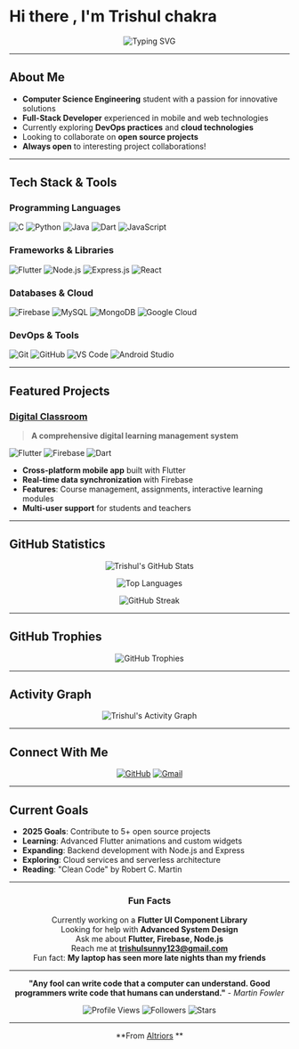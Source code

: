 # Hi there , I'm Trishul chakra

<div align="center">

![Typing SVG](https://readme-typing-svg.herokuapp.com?font=Fira+Code&pause=1000&color=36BCF7&width=435&lines=Third+Year+CSE+Student;Always+learning+new+things)

</div>

---

##  About Me

-  **Computer Science Engineering** student with a passion for innovative solutions
-  **Full-Stack Developer** experienced in mobile and web technologies
-  Currently exploring **DevOps practices** and **cloud technologies**
-  Looking to collaborate on **open source projects**
-  **Always open** to interesting project collaborations!

---

##  Tech Stack & Tools

### Programming Languages
![C](https://img.shields.io/badge/C-A8B9CC?style=for-the-badge&logo=c&logoColor=black)
![Python](https://img.shields.io/badge/Python-FFD43B?style=for-the-badge&logo=python&logoColor=blue)
![Java](https://img.shields.io/badge/Java-ED8B00?style=for-the-badge&logo=openjdk&logoColor=white)
![Dart](https://img.shields.io/badge/Dart-0175C2?style=for-the-badge&logo=dart&logoColor=white)
![JavaScript](https://img.shields.io/badge/JavaScript-F7DF1E?style=for-the-badge&logo=javascript&logoColor=black)

### Frameworks & Libraries
![Flutter](https://img.shields.io/badge/Flutter-02569B?style=for-the-badge&logo=flutter&logoColor=white)
![Node.js](https://img.shields.io/badge/Node.js-339933?style=for-the-badge&logo=node.js&logoColor=white)
![Express.js](https://img.shields.io/badge/Express.js-000000?style=for-the-badge&logo=express&logoColor=white)
![React](https://img.shields.io/badge/React-20232A?style=for-the-badge&logo=react&logoColor=61DAFB)

### Databases & Cloud
![Firebase](https://img.shields.io/badge/Firebase-FFCA28?style=for-the-badge&logo=firebase&logoColor=black)
![MySQL](https://img.shields.io/badge/MySQL-005C84?style=for-the-badge&logo=mysql&logoColor=white)
![MongoDB](https://img.shields.io/badge/MongoDB-4EA94B?style=for-the-badge&logo=mongodb&logoColor=white)
![Google Cloud](https://img.shields.io/badge/Google_Cloud-4285F4?style=for-the-badge&logo=google-cloud&logoColor=white)

### DevOps & Tools
![Git](https://img.shields.io/badge/GIT-E44C30?style=for-the-badge&logo=git&logoColor=white)
![GitHub](https://img.shields.io/badge/GitHub-100000?style=for-the-badge&logo=github&logoColor=white)
![VS Code](https://img.shields.io/badge/VS_Code-0078D4?style=for-the-badge&logo=visual%20studio%20code&logoColor=white)
![Android Studio](https://img.shields.io/badge/Android_Studio-3DDC84?style=for-the-badge&logo=android-studio&logoColor=white)

---

##  Featured Projects

###  [Digital Classroom](https://github.com/Altriors/digitalclassroom)
> **A comprehensive digital learning management system**

![Flutter](https://img.shields.io/badge/Flutter-02569B?style=flat&logo=flutter&logoColor=white)
![Firebase](https://img.shields.io/badge/Firebase-FFCA28?style=flat&logo=firebase&logoColor=black)
![Dart](https://img.shields.io/badge/Dart-0175C2?style=flat&logo=dart&logoColor=white)

-  **Cross-platform mobile app** built with Flutter
-  **Real-time data synchronization** with Firebase
-  **Features**: Course management, assignments, interactive learning modules
-  **Multi-user support** for students and teachers

---

##  GitHub Statistics

<div align="center">

![Trishul's GitHub Stats](https://github-readme-stats.vercel.app/api?username=Altriors&show_icons=true&theme=tokyonight&hide_border=true&count_private=true)

![Top Languages](https://github-readme-stats.vercel.app/api/top-langs/?username=Altriors&layout=compact&theme=tokyonight&hide_border=true)

![GitHub Streak](https://github-readme-streak-stats.herokuapp.com/?user=Altriors&theme=tokyonight&hide_border=true)

</div>

---

##  GitHub Trophies
<div align="center">

![GitHub Trophies](https://github-profile-trophy.vercel.app/?username=Altriors&theme=tokyonight&no-frame=true&column=6)

</div>

---

##  Activity Graph
<div align="center">

![Trishul's Activity Graph](https://github-readme-activity-graph.vercel.app/graph?username=Altriors&theme=tokyo-night&hide_border=true)

</div>

---

##  Connect With Me

<div align="center">

[![GitHub](https://img.shields.io/badge/GitHub-Altriors-181717?style=for-the-badge&logo=github&logoColor=white)](https://github.com/Altriors)
[![Gmail](https://img.shields.io/badge/Gmail-D14836?style=for-the-badge&logo=gmail&logoColor=white)](mailto:trishulsunny123@gmail.com)

</div>


---

##  Current Goals

-  **2025 Goals**: Contribute to 5+ open source projects
-  **Learning**: Advanced Flutter animations and custom widgets
-  **Expanding**: Backend development with Node.js and Express
-  **Exploring**: Cloud services and serverless architecture
-  **Reading**: "Clean Code" by Robert C. Martin

---

<div align="center">

###  Fun Facts

 Currently working on a **Flutter UI Component Library**  
 Looking for help with **Advanced System Design**  
 Ask me about **Flutter, Firebase, Node.js**  
 Reach me at **trishulsunny123@gmail.com**    
 Fun fact: **My laptop has seen more late nights than my friends**

</div>

---

<div align="center">

**"Any fool can write code that a computer can understand. Good programmers write code that humans can understand."** - *Martin Fowler*

![Profile Views](https://komarev.com/ghpvc/?username=Altriors&color=brightgreen&style=flat-square)
![Followers](https://img.shields.io/github/followers/Altriors?style=social)
![Stars](https://img.shields.io/github/stars/Altriors?style=social)

---

 **From [Altriors](https://github.com/Altriors)  **

</div>
